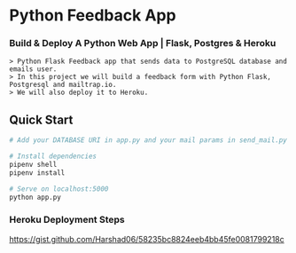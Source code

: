 # Python Feedback App
### Build & Deploy A Python Web App | Flask, Postgres & Heroku

    > Python Flask Feedback app that sends data to PostgreSQL database and emails user.
    > In this project we will build a feedback form with Python Flask, Postgresql and mailtrap.io. 
    > We will also deploy it to Heroku.

## Quick Start

```bash
# Add your DATABASE URI in app.py and your mail params in send_mail.py

# Install dependencies
pipenv shell
pipenv install

# Serve on localhost:5000
python app.py
```

### Heroku Deployment Steps

https://gist.github.com/Harshad06/58235bc8824eeb4bb45fe0081799218c
